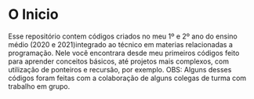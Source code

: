 # O Inicio
Esse repositório contem códigos criados no meu 1º e 2º ano do ensino médio (2020 e 2021)integrado ao técnico em materias relacionadas a programação. Nele você encontrara desde meu primeiros códigos feito para aprender conceitos básicos, até projetos mais complexos, com utilização de ponteiros e recursão, por exemplo. 
OBS: Alguns desses códigos foram feitas com a colaboração de alguns colegas de turma com trabalho em grupo.
